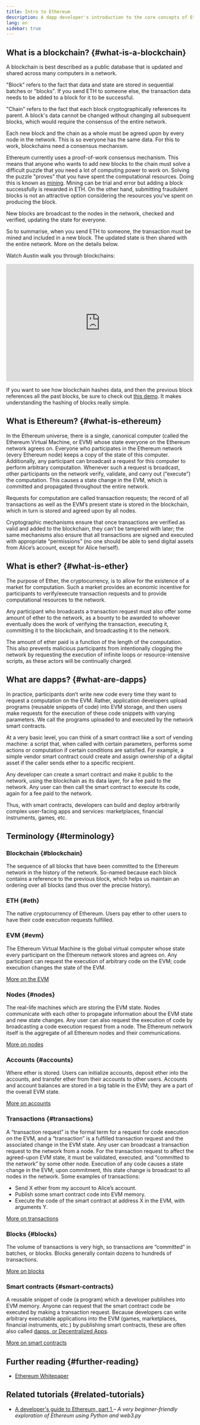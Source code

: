 ```yaml
---
title: Intro to Ethereum
description: A dapp developer's introduction to the core concepts of Ethereum.
lang: en
sidebar: true
---
```


## What is a blockchain? {#what-is-a-blockchain}

A blockchain is best described as a public database that is updated and shared across many computers in a network.

"Block" refers to the fact that data and state are stored in sequential batches or "blocks". If you send ETH to someone else, the transaction data needs to be added to a block for it to be successful.

"Chain" refers to the fact that each block cryptographically references its parent. A block's data cannot be changed without changing all subsequent blocks, which would require the consensus of the entire network.

Each new block and the chain as a whole must be agreed upon by every node in the network. This is so everyone has the same data. For this to work, blockchains need a consensus mechanism.

Ethereum currently uses a proof-of-work consensus mechanism. This means that anyone who wants to add new blocks to the chain must solve a difficult puzzle that you need a lot of computing power to work on. Solving the puzzle "proves" that you have spent the computational resources. Doing this is known as [mining](/developers/docs/consensus-mechanisms/pow/mining/). Mining can be trial and error but adding a block successfully is rewarded in ETH. On the other hand, submitting fraudulent blocks is not an attractive option considering the resources you've spent on producing the block.

New blocks are broadcast to the nodes in the network, checked and verified, updating the state for everyone.

So to summarise, when you send ETH to someone, the transaction must be mined and included in a new block. The updated state is then shared with the entire network. More on the details below.

Watch Austin walk you through blockchains:

<iframe width="100%" height="315" src="https://www.youtube.com/embed/zcX7OJ-L8XQ" frameborder="0" allow="accelerometer; autoplay; clipboard-write; encrypted-media; gyroscope; picture-in-picture" allowfullscreen></iframe>

If you want to see how blockchain hashes data, and then the previous block references all the past blocks, be sure to check out [this demo](https://andersbrownworth.com/blockchain/blockchain). It makes understanding the hashing of blocks really simple.

## What is Ethereum? {#what-is-ethereum}

In the Ethereum universe, there is a single, canonical computer (called the Ethereum Virtual Machine, or EVM) whose state everyone on the Ethereum network agrees on. Everyone who participates in the Ethereum network (every Ethereum node) keeps a copy of the state of this computer. Additionally, any participant can broadcast a request for this computer to perform arbitrary computation. Whenever such a request is broadcast, other participants on the network verify, validate, and carry out (“execute”) the computation. This causes a state change in the EVM, which is committed and propagated throughout the entire network.

Requests for computation are called transaction requests; the record of all transactions as well as the EVM’s present state is stored in the blockchain, which in turn is stored and agreed upon by all nodes.

Cryptographic mechanisms ensure that once transactions are verified as valid and added to the blockchain, they can’t be tampered with later; the same mechanisms also ensure that all transactions are signed and executed with appropriate “permissions” (no one should be able to send digital assets from Alice’s account, except for Alice herself).

## What is ether? {#what-is-ether}

The purpose of Ether, the cryptocurrency, is to allow for the existence of a market for computation. Such a market provides an economic incentive for participants to verify/execute transaction requests and to provide computational resources to the network.

Any participant who broadcasts a transaction request must also offer some amount of ether to the network, as a bounty to be awarded to whoever eventually does the work of verifying the transaction, executing it, committing it to the blockchain, and broadcasting it to the network.

The amount of ether paid is a function of the length of the computation. This also prevents malicious participants from intentionally clogging the network by requesting the execution of infinite loops or resource-intensive scripts, as these actors will be continually charged.

## What are dapps? {#what-are-dapps}

In practice, participants don’t write new code every time they want to request a computation on the EVM. Rather, application developers upload programs (reusable snippets of code) into EVM storage, and then users make requests for the execution of these code snippets with varying parameters. We call the programs uploaded to and executed by the network smart contracts.

At a very basic level, you can think of a smart contract like a sort of vending machine: a script that, when called with certain parameters, performs some actions or computation if certain conditions are satisfied. For example, a simple vendor smart contract could create and assign ownership of a digital asset if the caller sends ether to a specific recipient.

Any developer can create a smart contract and make it public to the network, using the blockchain as its data layer, for a fee paid to the network. Any user can then call the smart contract to execute its code, again for a fee paid to the network.

Thus, with smart contracts, developers can build and deploy arbitrarily complex user-facing apps and services: marketplaces, financial instruments, games, etc.

## Terminology {#terminology}

### Blockchain {#blockchain}

The sequence of all blocks that have been committed to the Ethereum network in the history of the network. So-named because each block contains a reference to the previous block, which helps us maintain an ordering over all blocks (and thus over the precise history).

### ETH {#eth}

The native cryptocurrency of Ethereum. Users pay ether to other users to have their code execution requests fulfilled.

### EVM {#evm}

The Ethereum Virtual Machine is the global virtual computer whose state every participant on the Ethereum network stores and agrees on. Any participant can request the execution of arbitrary code on the EVM; code execution changes the state of the EVM.

[More on the EVM](/developers/docs/evm/)

### Nodes {#nodes}

The real-life machines which are storing the EVM state. Nodes communicate with each other to propagate information about the EVM state and new state changes. Any user can also request the execution of code by broadcasting a code execution request from a node. The Ethereum network itself is the aggregate of all Ethereum nodes and their communications.

[More on nodes](/developers/docs/nodes-and-clients/)

### Accounts {#accounts}

Where ether is stored. Users can initialize accounts, deposit ether into the accounts, and transfer ether from their accounts to other users. Accounts and account balances are stored in a big table in the EVM; they are a part of the overall EVM state.

[More on accounts](/developers/docs/accounts/)

### Transactions {#transactions}

A “transaction request” is the formal term for a request for code execution on the EVM, and a “transaction” is a fulfilled transaction request and the associated change in the EVM state. Any user can broadcast a transaction request to the network from a node. For the transaction request to affect the agreed-upon EVM state, it must be validated, executed, and “committed to the network” by some other node. Execution of any code causes a state change in the EVM; upon commitment, this state change is broadcast to all nodes in the network. Some examples of transactions:

- Send X ether from my account to Alice’s account.
- Publish some smart contract code into EVM memory.
- Execute the code of the smart contract at address X in the EVM, with arguments Y.

[More on transactions](/developers/docs/transactions/)

### Blocks {#blocks}

The volume of transactions is very high, so transactions are “committed” in batches, or blocks. Blocks generally contain dozens to hundreds of transactions.

[More on blocks](/developers/docs/blocks/)

### Smart contracts {#smart-contracts}

A reusable snippet of code (a program) which a developer publishes into EVM memory. Anyone can request that the smart contract code be executed by making a transaction request. Because developers can write arbitrary executable applications into the EVM (games, marketplaces, financial instruments, etc.) by publishing smart contracts, these are often also called [dapps, or Decentralized Apps](/developers/docs/dapps/).

[More on smart contracts](/developers/docs/smart-contracts/)

## Further reading {#further-reading}

- [Ethereum Whitepaper](/whitepaper/)

## Related tutorials {#related-tutorials}

- [A developer's guide to Ethereum, part 1 ](/developers/tutorials/a-developers-guide-to-ethereum-part-one/) _– A very beginner-friendly exploration of Ethereum using Python and web3.py_
